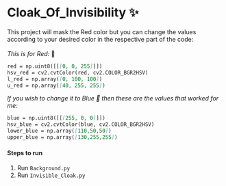 # Cloak_Of_Invisibility :sparkles:
This project will mask the Red color but you can change the values according to your desired color in the respective part of the code: <br/><br/>
*This is for Red:* :red_circle:      <br/>
```md
red = np.uint8([[[0, 0, 255]]])                       
hsv_red = cv2.cvtColor(red, cv2.COLOR_BGR2HSV)
l_red = np.array([0, 100, 100])
u_red = np.array([40, 255, 255])
 ```
        
 *If you wish to change it to Blue :large_blue_circle: then these are the values that worked for me:* <br/>
```md
blue = np.uint8([[[255, 0, 0]]])                       
hsv_blue = cv2.cvtColor(blue, cv2.COLOR_BGR2HSV)
lower_blue = np.array([110,50,50]) 
upper_blue = np.array([130,255,255])
```
        
 #### Steps to run <br/>
 1. Run `Background.py`
 2. Run `Invisible_Cloak.py`
 
